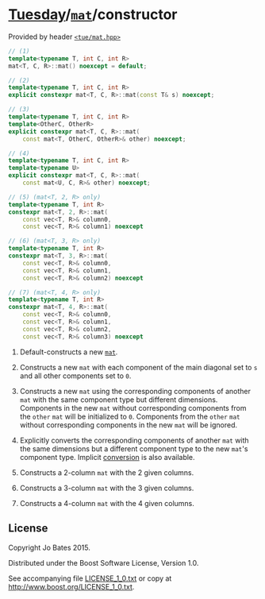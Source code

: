 [Tuesday](../../../README.md)/[`mat`](../../headers/mat.md)/constructor
=======================================================================
Provided by header [`<tue/mat.hpp>`](../../headers/mat.md)

```c++
// (1)
template<typename T, int C, int R>
mat<T, C, R>::mat() noexcept = default;

// (2)
template<typename T, int C, int R>
explicit constexpr mat<T, C, R>::mat(const T& s) noexcept;

// (3)
template<typename T, int C, int R>
template<OtherC, OtherR>
explicit constexpr mat<T, C, R>::mat(
    const mat<T, OtherC, OtherR>& other) noexcept;

// (4)
template<typename T, int C, int R>
template<typename U>
explicit constexpr mat<T, C, R>::mat(
    const mat<U, C, R>& other) noexcept;

// (5) (mat<T, 2, R> only)
template<typename T, int R>
constexpr mat<T, 2, R>::mat(
    const vec<T, R>& column0,
    const vec<T, R>& column1) noexcept

// (6) (mat<T, 3, R> only)
template<typename T, int R>
constexpr mat<T, 3, R>::mat(
    const vec<T, R>& column0,
    const vec<T, R>& column1,
    const vec<T, R>& column2) noexcept

// (7) (mat<T, 4, R> only)
template<typename T, int R>
constexpr mat<T, 4, R>::mat(
    const vec<T, R>& column0,
    const vec<T, R>& column1,
    const vec<T, R>& column2,
    const vec<T, R>& column3) noexcept
```

1. Default-constructs a new [`mat`](../../headers/mat.md).

2. Constructs a new `mat` with each component of the main diagonal set to `s`
   and all other components set to `0`.

3. Constructs a new `mat` using the corresponding components of another `mat`
   with the same component type but different dimensions. Components in the new
   `mat` without corresponding components from the `other` `mat` will be
   initialized to `0`. Components from the `other` `mat` without corresponding
   components in the new `mat` will be ignored.

4. Explicitly converts the corresponding components of another `mat` with the
   same dimensions but a different component type to the new `mat`'s component
   type. Implicit [conversion](conversion.md) is also available.

5. Constructs a 2-column `mat` with the 2 given columns.

6. Constructs a 3-column `mat` with the 3 given columns.

7. Constructs a 4-column `mat` with the 4 given columns.

License
-------
Copyright Jo Bates 2015.

Distributed under the Boost Software License, Version 1.0.

See accompanying file [LICENSE_1_0.txt](../../../LICENSE_1_0.txt) or copy at
http://www.boost.org/LICENSE_1_0.txt.
